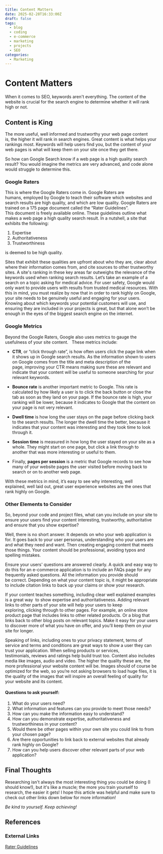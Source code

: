 ```yaml
---
title: Content Matters
date: 2025-02-28T16:33:00Z
draft: false
tags:
  - blog
  - coding
  - e-commerce
  - marketing
  - projects
  - SEO
categories: 
  - Marketing
---
```


# Content Matters

When it comes to SEO, keywords aren't everything. The content of the website is crucial for the search engine to determine whether it will rank high or not.

## Content is King

The more useful, well informed and trustworthy your web page content is, the higher it will rank in search engines. Great content is what helps your rankings most. Keywords will help users find you, but the content of your web pages is what will keep them on your site once they get there. 

So how can Google Search know if a web page is a high quality search result? You would imagine the metrics are very advanced, and code alone would struggle to determine this. 

### Google Raters

This is where the Google Raters come in. Google Raters are humans, employed by Google to teach their software which websites and search results are high quality, and which are low quality. Google Raters are trained on a 175 page document called the “Rater Guidelines”. This document is freely available online. These guidelines outline what makes a web page a high quality search result. In a nutshell, a site that exhibits the following:

1. Expertise
2. Authoritativeness
3. Trustworthiness 

is deemed to be high quality.

Sites that exhibit these qualities are upfront about who they are, clear about where their information comes from, and cite sources to other trustworthy sites. A site's ranking in these key areas far outweighs the relevance of the keywords used when ranking search results. Let’s take an example of a search on a topic asking for medical advice. For user safety, Google would only want to provide users with results from trusted medical resources. With this in mind, you must realize by now that in order to rank highly on Google, your site needs to be genuinely useful and engaging for your users. Knowing about which keywords your potential customers will use, and ensuring they are included in your projects is great, but that alone won’t be enough in the eyes of the biggest search engine on the internet. 

### Google Metrics

Beyond the Google Raters, Google also uses metrics to gauge the usefulness of your site content.  
These metrics include:

* **CTR**, or “click through rate”, is how often users click the page link when it shows up in Google search results. As the information shown to users on Google comes from the title and meta description of the page, improving your CTR means making sure these are relevant and indicate that your content will be useful to someone searching for your relevant keywords.

* **Bounce rate** is another important metric to Google. This rate is calculated by how likely a user is to click the back button or close the tab as soon as they land on your page. If the bounce rate is high, your ranking will be lower, because it indicates to Google that the content on your page is not very relevant.

* **Dwell time** is how long the user stays on the page before clicking back to the search results. The longer the dwell time the better, because it indicates that your content was interesting and they took time to look through it.

* **Session time** is measured in how long the user stayed on your site as a whole. They might start on one page, but click a link through to another that was more interesting or useful to them.

* Finally, **pages per session** is a metric that Google records to see how many of your website pages the user visited before moving back to search or on to another web page.


With these metrics in mind, it’s easy to see why interesting, well explained, well laid out, great user experience websites are the ones that rank highly on Google.

### Other Elements to Consider

So, beyond your code and project files, what can you include on your site to ensure your users find your content interesting, trustworthy, authoritative and ensure that you show expertise?

Well, there is no short answer. It depends on who your web application is for. It goes back to your user personas, understanding who your users are and what they need and want. Then creating engaging content that meets those things. Your content should be professional, avoiding typos and spelling mistakes. 

Ensure your users' questions are answered clearly. A quick and easy way to do this for an e-commerce application is to include an FAQs page for any frequently asked questions. All the information you provide should be correct. Depending on what your content topic is, it might be appropriate to include citation links to back up your claims or show your research. 

If your content teaches something, including clear well explained examples is a great way  to show expertise and authoritativeness. Adding relevant links to other parts of your site will help your users to keep exploring, clicking through to other pages. For example, an online store product page that includes links to other related products. Or a blog that links back to other blog posts on relevant topics. Make it easy for your users to discover more of what you have on offer, and you’ll keep them on your site for longer.

Speaking of links, including ones to your privacy statement, terms of service and terms and conditions are great ways to show a user they can trust your application. When selling products or services, testimonials, reviews and ratings help build trust too. Content also includes media like images, audio and video. The higher the quality these are, the more professional your website content will be. Images should of course be optimized for the web, so you’re not asking browsers to load huge files, it is the quality of the images that will inspire an overall feeling of quality for your website and its content.

#### Questions to ask yourself:

1. What do your users need?
2. What information and features can you provide to meet those needs?
3. How can you make the information easy to understand?
4. How can you demonstrate expertise, authoritativeness and trustworthiness in your content?
5. Would there be other pages within your own site you could link to from your chosen page?
6. Are there opportunities to link back to external websites that already rank highly on Google?
7. How can you help users discover other relevant parts of your web application?

## Final Thoughts

Researching isn't always the most interesting thing you could be doing (I should know!), but it's like a muscle; the more you train yourself to research, the easier it gets! I hope this article was helpful and make sure to check out other links down below for more information!


*Be kind to yourself. Keep achieving!*
## References

### External Links

[Rater Guidelines](https://static.googleusercontent.com/media/guidelines.raterhub.com/en//searchqualityevaluatorguidelines.pdf)
